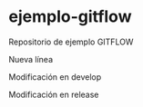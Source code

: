 # ejemplo-gitflow
Repositorio de ejemplo GITFLOW

Nueva línea

Modificación en develop

Modificación en release